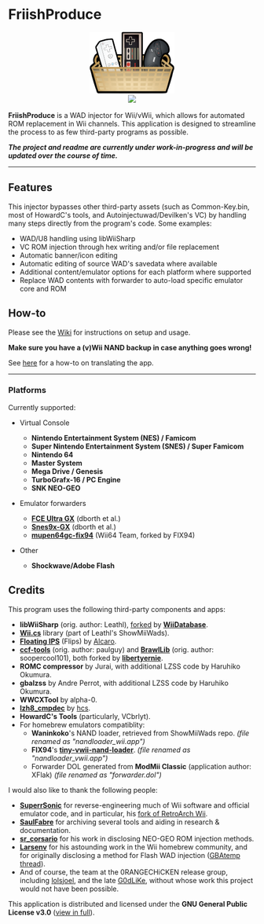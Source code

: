 # FriishProduce
<div align=center><a href=""><img src="https://raw.githubusercontent.com/CatmanFan/FriishProduce/main/FriishProduce/Resources/images/icon.png" width="172" height="125" /></a><br>
<a href="https://gbatemp.net/threads/friishproduce-multiplatform-wad-injector.632028/"><img src="https://img.shields.io/badge/GBAtemp-thread-informational?style=plastic" /></a>
</div>

**FriishProduce** is a WAD injector for Wii/vWii, which allows for automated ROM replacement in Wii channels.
This application is designed to streamline the process to as few third-party programs as possible.

***The project and readme are currently under work-in-progress and will be updated over the course of time.***

---

## Features
This injector bypasses other third-party assets (such as Common-Key.bin, most of HowardC's tools, and Autoinjectuwad/Devilken's VC) by handling many steps directly from the program's code. Some examples:
* WAD/U8 handling using libWiiSharp
* VC ROM injection through hex writing and/or file replacement
* Automatic banner/icon editing
* Automatic editing of source WAD's savedata where available
* Additional content/emulator options for each platform where supported
* Replace WAD contents with forwarder to auto-load specific emulator core and ROM

## How-to
Please see the [Wiki](https://github.com/CatmanFan/FriishProduce/wiki/Setup) for instructions on setup and usage.

**Make sure you have a (v)Wii NAND backup in case anything goes wrong!**

See [here](https://github.com/CatmanFan/FriishProduce/wiki/Translation) for a how-to on translating the app.

---

### Platforms
Currently supported:
* Virtual Console
  * **Nintendo Entertainment System (NES) / Famicom**
  * **Super Nintendo Entertainment System (SNES) / Super Famicom**
  * **Nintendo 64**
  * **Master System**
  * **Mega Drive / Genesis**
  * **TurboGrafx-16 / PC Engine**
  * **SNK NEO-GEO**

* Emulator forwarders
  * **[FCE Ultra GX](https://github.com/dborth/fceugx)** (dborth et al.)
  * **[Snes9x-GX](https://github.com/dborth/snes9xgx)** (dborth et al.)
  <!-- * **[Visual Boy Advance GX](https://github.com/dborth/vbagx)** (dborth et al.) -->
  * **[mupen64gc-fix94](https://github.com/FIX94/mupen64gc-fix94)** (Wii64 Team, forked by FIX94)
  <!-- * **[WiiSXRX](https://github.com/niuus/WiiSXRX)** (niuus, forked from Mystro256's WiiSXR) -->

* Other
  * **Shockwave/Adobe Flash**

<!-- ## To-Do
- [ ] MSX+C64
- [ ] Add emulators and platforms for use in forwarders:
  - [ ] Game Boy/Game Boy Color/Game Boy Advance
  * (need to implement custom banner and determine what type of WADs should be used)
- [ ] Multiple SWF support for Adobe Flash.
- [ ] TurboGrafx-16 CD VC injection support. -->

## Credits
This program uses the following third-party components and apps:
* **libWiiSharp** (orig. author: Leathl), [forked](https://github.com/WiiDatabase/libWiiSharp/) by **[WiiDatabase](https://github.com/WiiDatabase)**.
* **[Wii.cs](https://github.com/dnasdw/showmiiwads/blob/Wii.cs_Tools/U8Mii/Wii.cs)** library (part of Leathl's ShowMiiWads).
* **[Floating IPS](https://github.com/Alcaro/Flips)** (Flips) by [Alcaro](https://github.com/Alcaro).
* **[ccf-tools](https://github.com/libertyernie/ccf-tools)** (orig. author: paulguy) and **[BrawlLib](https://github.com/libertyernie/brawllib-wit)** (orig. author: soopercool101), both forked by **[libertyernie](https://github.com/libertyernie)**.
* **ROMC compressor** by Jurai, with additional LZSS code by Haruhiko Okumura.
* **gbalzss** by Andre Perrot, with additional LZSS code by Haruhiko Okumura.
* **WWCXTool** by alpha-0.
* **[lzh8_cmpdec](https://www.hcs64.com/vgm_ripping.html)** by [hcs](http://hcs64.com/).
* **HowardC's Tools** (particularly, VCbrlyt).
* For homebrew emulators compatiblity:
  * **Waninkoko**'s NAND loader, retrieved from ShowMiiWads repo. *(file renamed as "nandloader_wii.app")*
  * **FIX94**'s **[tiny-vwii-nand-loader](https://github.com/FIX94/tiny-vwii-nand-loader)**. *(file renamed as "nandloader_vwii.app")*
  * Forwarder DOL generated from **ModMii Classic** (application author: XFlak) *(file renamed as "forwarder.dol")*

I would also like to thank the following people:
* **[SuperrSonic](https://github.com/SuperrSonic)** for reverse-engineering much of Wii software and official emulator code, and in particular, his [fork of RetroArch Wii](https://github.com/SuperrSonic/RA-SS).
* **[SaulFabre](https://github.com/saulfabregwiivc)** for archiving several tools and aiding in research & documentation.
* **[sr_corsario](https://gbatemp.net/members/sr_corsario.128473/)** for his work in disclosing NEO-GEO ROM injection methods.
* **[Larsenv](https://github.com/Larsenv)** for his astounding work in the Wii homebrew community, and for originally disclosing a method for Flash WAD injection ([GBAtemp thread](https://gbatemp.net/threads/how-to-make-flash-game-wad-injects.561406/)).
* And of course, the team at the 0RANGECHiCKEN release group, including [lolsjoel](https://gbatemp.net/members/lolsjoel.18721/), and the late [G0dLiKe](https://gbatemp.net/members/g0dlike.190457/), without whose work this project would not have been possible.

This application is distributed and licensed under the **GNU General Public License v3.0** ([view in full](https://github.com/CatmanFan/FriishProduce/blob/main/LICENSE)).
